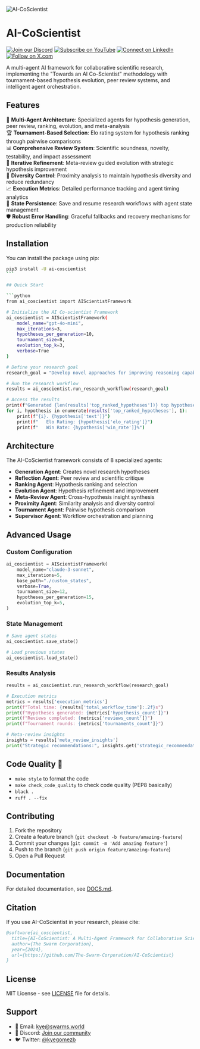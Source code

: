 ![AI-CoScientist](https://storage.googleapis.com/gweb-research2023-media/images/AICoScientist-1-Components.width-1250.png)

# AI-CoScientist

[![Join our Discord](https://img.shields.io/badge/Discord-Join%20our%20server-5865F2?style=for-the-badge&logo=discord&logoColor=white)](https://discord.gg/swarms-999382051935506503) [![Subscribe on YouTube](https://img.shields.io/badge/YouTube-Subscribe-red?style=for-the-badge&logo=youtube&logoColor=white)](https://www.youtube.com/@kyegomez3242) [![Connect on LinkedIn](https://img.shields.io/badge/LinkedIn-Connect-blue?style=for-the-badge&logo=linkedin&logoColor=white)](https://www.linkedin.com/in/kye-g-38759a207/) [![Follow on X.com](https://img.shields.io/badge/X.com-Follow-1DA1F2?style=for-the-badge&logo=x&logoColor=white)](https://x.com/kyegomezb)

A multi-agent AI framework for collaborative scientific research, implementing the "Towards an AI Co-Scientist" methodology with tournament-based hypothesis evolution, peer review systems, and intelligent agent orchestration.

## Features

🧠 **Multi-Agent Architecture**: Specialized agents for hypothesis generation, peer review, ranking, evolution, and meta-analysis  
🏆 **Tournament-Based Selection**: Elo rating system for hypothesis ranking through pairwise comparisons  
📊 **Comprehensive Review System**: Scientific soundness, novelty, testability, and impact assessment  
🔄 **Iterative Refinement**: Meta-review guided evolution with strategic hypothesis improvement  
🎯 **Diversity Control**: Proximity analysis to maintain hypothesis diversity and reduce redundancy  
📈 **Execution Metrics**: Detailed performance tracking and agent timing analytics  
💾 **State Persistence**: Save and resume research workflows with agent state management  
🛡️ **Robust Error Handling**: Graceful fallbacks and recovery mechanisms for production reliability

## Installation

You can install the package using pip:

```bash
pip3 install -U ai-coscientist
``` 

## Quick Start

```python
from ai_coscientist import AIScientistFramework

# Initialize the AI Co-scientist Framework
ai_coscientist = AIScientistFramework(
    model_name="gpt-4o-mini",
    max_iterations=3,
    hypotheses_per_generation=10,
    tournament_size=8,
    evolution_top_k=3,
    verbose=True
)

# Define your research goal
research_goal = "Develop novel approaches for improving reasoning capabilities in large language models"

# Run the research workflow
results = ai_coscientist.run_research_workflow(research_goal)

# Access the results
print(f"Generated {len(results['top_ranked_hypotheses'])} top hypotheses")
for i, hypothesis in enumerate(results['top_ranked_hypotheses'], 1):
    print(f"{i}. {hypothesis['text']}")
    print(f"   Elo Rating: {hypothesis['elo_rating']}")
    print(f"   Win Rate: {hypothesis['win_rate']}%")
```

## Architecture

The AI-CoScientist framework consists of 8 specialized agents:

- **Generation Agent**: Creates novel research hypotheses
- **Reflection Agent**: Peer review and scientific critique
- **Ranking Agent**: Hypothesis ranking and selection
- **Evolution Agent**: Hypothesis refinement and improvement
- **Meta-Review Agent**: Cross-hypothesis insight synthesis
- **Proximity Agent**: Similarity analysis and diversity control
- **Tournament Agent**: Pairwise hypothesis comparison
- **Supervisor Agent**: Workflow orchestration and planning

## Advanced Usage

### Custom Configuration

```python
ai_coscientist = AIScientistFramework(
    model_name="claude-3-sonnet",
    max_iterations=5,
    base_path="./custom_states",
    verbose=True,
    tournament_size=12,
    hypotheses_per_generation=15,
    evolution_top_k=5,
)
```

### State Management

```python
# Save agent states
ai_coscientist.save_state()

# Load previous states
ai_coscientist.load_state()
```

### Results Analysis

```python
results = ai_coscientist.run_research_workflow(research_goal)

# Execution metrics
metrics = results['execution_metrics']
print(f"Total time: {results['total_workflow_time']:.2f}s")
print(f"Hypotheses generated: {metrics['hypothesis_count']}")
print(f"Reviews completed: {metrics['reviews_count']}")
print(f"Tournament rounds: {metrics['tournaments_count']}")

# Meta-review insights
insights = results['meta_review_insights']
print("Strategic recommendations:", insights.get('strategic_recommendations'))
```

## Code Quality 🧹

- `make style` to format the code
- `make check_code_quality` to check code quality (PEP8 basically)
- `black .`
- `ruff . --fix`


## Contributing

1. Fork the repository
2. Create a feature branch (`git checkout -b feature/amazing-feature`)
3. Commit your changes (`git commit -m 'Add amazing feature'`)
4. Push to the branch (`git push origin feature/amazing-feature`)
5. Open a Pull Request

## Documentation

For detailed documentation, see [DOCS.md](DOCS.md).

## Citation

If you use AI-CoScientist in your research, please cite:

```bibtex
@software{ai_coscientist,
  title={AI-CoScientist: A Multi-Agent Framework for Collaborative Scientific Research},
  author={The Swarm Corporation},
  year={2024},
  url={https://github.com/The-Swarm-Corporation/AI-CoScientist}
}
```

## License

MIT License - see [LICENSE](LICENSE) file for details.

## Support

- 📧 Email: kye@swarms.world
- 💬 Discord: [Join our community](https://discord.gg/swarms-999382051935506503)
- 🐦 Twitter: [@kyegomezb](https://x.com/kyegomezb)
